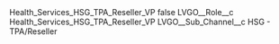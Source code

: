 <?xml version="1.0" encoding="UTF-8"?>
<CustomMetadata xmlns="http://soap.sforce.com/2006/04/metadata" xmlns:xsi="http://www.w3.org/2001/XMLSchema-instance" xmlns:xsd="http://www.w3.org/2001/XMLSchema">
    <label>Health_Services_HSG_TPA_Reseller_VP</label>
    <protected>false</protected>
    <values>
        <field>LVGO__Role__c</field>
        <value xsi:type="xsd:string">Health_Services_HSG_TPA_Reseller_VP</value>
    </values>
    <values>
        <field>LVGO__Sub_Channel__c</field>
        <value xsi:type="xsd:string">HSG - TPA/Reseller</value>
    </values>
</CustomMetadata>
